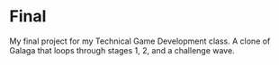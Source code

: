 # Final

My final project for my Technical Game Development class. A clone of Galaga that loops through stages 1, 2, and a challenge wave.

